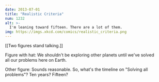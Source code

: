 ```yaml
---
date: 2013-07-01
title: "Realistic Criteria"
num: 1232
alt: >-
  I'm leaning toward fifteen. There are a lot of them.
img: https://imgs.xkcd.com/comics/realistic_criteria.png
---
```

[[Two figures stand talking.]]

Figure with hat: We shouldn't be exploring other planets until we've solved all our problems here on Earth.

Other figure: Sounds reasonable. So, what's the timeline on "Solving all problems"? Ten years? Fifteen?

